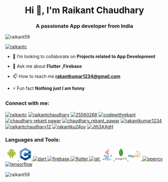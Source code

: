 <h1 align="center">Hi 👋, I'm Raikant Chaudhary</h1>
<h3 align="center">A passionate App developer from India</h3>

<p align="left"> <img src="https://komarev.com/ghpvc/?username=raikant59&label=Profile%20views&color=0e75b6&style=flat" alt="raikant59" /> </p>

<p align="left"> <a href="https://twitter.com/raikantc" target="blank"><img src="https://img.shields.io/twitter/follow/raikantc?logo=twitter&style=for-the-badge" alt="raikantc" /></a> </p>

- 👯 I’m looking to collaborate on **Projects related to App Development**

- 💬 Ask me about **Flutter ,Firebase**

- 📫 How to reach me **rakantkumar1234@gmail.com**

- ⚡ Fun fact **Nothing just I am funny**

<h3 align="left">Connect with me:</h3>
<p align="left">
<a href="https://twitter.com/raikantc" target="blank"><img align="center" src="https://raw.githubusercontent.com/rahuldkjain/github-profile-readme-generator/master/src/images/icons/Social/twitter.svg" alt="raikantc" height="30" width="40" /></a>
<a href="https://linkedin.com/in/raikantchaudhary" target="blank"><img align="center" src="https://raw.githubusercontent.com/rahuldkjain/github-profile-readme-generator/master/src/images/icons/Social/linked-in-alt.svg" alt="raikantchaudhary" height="30" width="40" /></a>
<a href="https://stackoverflow.com/users/25560268" target="blank"><img align="center" src="https://raw.githubusercontent.com/rahuldkjain/github-profile-readme-generator/master/src/images/icons/Social/stack-overflow.svg" alt="25560268" height="30" width="40" /></a>
<a href="https://kaggle.com/codewithrekant" target="blank"><img align="center" src="https://raw.githubusercontent.com/rahuldkjain/github-profile-readme-generator/master/src/images/icons/Social/kaggle.svg" alt="codewithrekant" height="30" width="40" /></a>
<a href="https://fb.com/chaudhary rekant pawar" target="blank"><img align="center" src="https://raw.githubusercontent.com/rahuldkjain/github-profile-readme-generator/master/src/images/icons/Social/facebook.svg" alt="chaudhary rekant pawar" height="30" width="40" /></a>
<a href="https://instagram.com/chaudhary_rekant_pawar" target="blank"><img align="center" src="https://raw.githubusercontent.com/rahuldkjain/github-profile-readme-generator/master/src/images/icons/Social/instagram.svg" alt="chaudhary_rekant_pawar" height="30" width="40" /></a>
<a href="https://www.hackerrank.com/rakantkumar1234" target="blank"><img align="center" src="https://raw.githubusercontent.com/rahuldkjain/github-profile-readme-generator/master/src/images/icons/Social/hackerrank.svg" alt="rakantkumar1234" height="30" width="40" /></a>
<a href="https://www.leetcode.com/raikantchaudhary12" target="blank"><img align="center" src="https://raw.githubusercontent.com/rahuldkjain/github-profile-readme-generator/master/src/images/icons/Social/leet-code.svg" alt="raikantchaudhary12" height="30" width="40" /></a>
<a href="https://auth.geeksforgeeks.org/user/rakantku24ov" target="blank"><img align="center" src="https://raw.githubusercontent.com/rahuldkjain/github-profile-readme-generator/master/src/images/icons/Social/geeks-for-geeks.svg" alt="rakantku24ov" height="30" width="40" /></a>
<a href="https://discord.gg/Jth3AXgH" target="blank"><img align="center" src="https://raw.githubusercontent.com/rahuldkjain/github-profile-readme-generator/master/src/images/icons/Social/discord.svg" alt="Jth3AXgH" height="30" width="40" /></a>
</p>

<h3 align="left">Languages and Tools:</h3>
<p align="left"> <a href="https://developer.android.com" target="_blank" rel="noreferrer"> <img src="https://raw.githubusercontent.com/devicons/devicon/master/icons/android/android-original-wordmark.svg" alt="android" width="40" height="40"/> </a> <a href="https://www.w3schools.com/cpp/" target="_blank" rel="noreferrer"> <img src="https://raw.githubusercontent.com/devicons/devicon/master/icons/cplusplus/cplusplus-original.svg" alt="cplusplus" width="40" height="40"/> </a> <a href="https://dart.dev" target="_blank" rel="noreferrer"> <img src="https://www.vectorlogo.zone/logos/dartlang/dartlang-icon.svg" alt="dart" width="40" height="40"/> </a> <a href="https://firebase.google.com/" target="_blank" rel="noreferrer"> <img src="https://www.vectorlogo.zone/logos/firebase/firebase-icon.svg" alt="firebase" width="40" height="40"/> </a> <a href="https://flutter.dev" target="_blank" rel="noreferrer"> <img src="https://www.vectorlogo.zone/logos/flutterio/flutterio-icon.svg" alt="flutter" width="40" height="40"/> </a> <a href="https://git-scm.com/" target="_blank" rel="noreferrer"> <img src="https://www.vectorlogo.zone/logos/git-scm/git-scm-icon.svg" alt="git" width="40" height="40"/> </a> <a href="https://www.java.com" target="_blank" rel="noreferrer"> <img src="https://raw.githubusercontent.com/devicons/devicon/master/icons/java/java-original.svg" alt="java" width="40" height="40"/> </a> <a href="https://www.mongodb.com/" target="_blank" rel="noreferrer"> <img src="https://raw.githubusercontent.com/devicons/devicon/master/icons/mongodb/mongodb-original-wordmark.svg" alt="mongodb" width="40" height="40"/> </a> <a href="https://www.mysql.com/" target="_blank" rel="noreferrer"> <img src="https://raw.githubusercontent.com/devicons/devicon/master/icons/mysql/mysql-original-wordmark.svg" alt="mysql" width="40" height="40"/> </a> <a href="https://opencv.org/" target="_blank" rel="noreferrer"> <img src="https://www.vectorlogo.zone/logos/opencv/opencv-icon.svg" alt="opencv" width="40" height="40"/> </a> <a href="https://www.tensorflow.org" target="_blank" rel="noreferrer"> <img src="https://www.vectorlogo.zone/logos/tensorflow/tensorflow-icon.svg" alt="tensorflow" width="40" height="40"/> </a> </p>

<p><img align="center" src="https://github-readme-stats.vercel.app/api/top-langs?username=raikant59&show_icons=true&locale=en&layout=compact" alt="raikant59" /></p>
